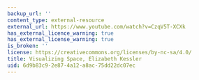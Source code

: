 ```yaml
---
backup_url: ''
content_type: external-resource
external_url: https://www.youtube.com/watch?v=CzqV5T-XCXk
has_external_licence_warning: true
has_external_license_warning: true
is_broken: ''
license: https://creativecommons.org/licenses/by-nc-sa/4.0/
title: Visualizing Space, Elizabeth Kessler
uid: 6d9b83c9-2e87-4a12-a8ac-75dd22dc07ec
---
```

